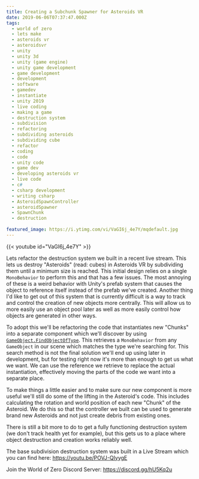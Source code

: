 ```yaml
---
title: Creating a Subchunk Spawner for Asteroids VR
date: 2019-06-06T07:37:47.000Z
tags:
  - world of zero
  - lets make
  - asteroids vr
  - asteroidsvr
  - unity
  - unity 3d
  - unity (game engine)
  - unity game development
  - game development
  - development
  - software
  - gamedev
  - instantiate
  - unity 2019
  - live coding
  - making a game
  - destruction system
  - subdivision
  - refactoring
  - subdividing asteroids
  - subdividing cube
  - refactor
  - coding
  - code
  - unity code
  - game dev
  - developing asteroids vr
  - live code
  - c#
  - csharp development
  - writing csharp
  - AsteroidSpawnController
  - asteroidSpawner
  - SpawnChunk
  - destruction
  
featured_image: https://i.ytimg.com/vi/VaGI6j_4e7Y/mqdefault.jpg
---
```


{{< youtube id="VaGI6j_4e7Y" >}}

Lets refactor the destruction system we built in a recent live stream. This lets us destroy "Asteroids" (read: cubes) in Asteroids VR by subdividing them until a minimum size is reached. This initial design relies on a single `MonoBehavior` to perform this and that has a few issues. The most annoying of these is a weird behavior with Unity's prefab system that causes the object to reference itself instead of the prefab we've created. Another thing I'd like to get out of this system that is currently difficult is a way to track and control the creation of new objects more centrally. This will allow us to more easily use an object pool later as well as more easily control how objects are generated in other ways.

To adopt this we'll be refactoring the code that instantiates new "Chunks" into a separate component which we'll discover by using [`GameObject.FindObjectOfType`](https://docs.unity3d.com/ScriptReference/Object.FindObjectsOfType.html). This retrieves a `MonoBehavior` from any `GameObject` in our scene which matches the type we're searching for. This search method is not the final solution we'll end up using later in development, but for testing right now it's more than enough to get us what we want. We can use the reference we retrieve to replace the actual instantiation, effectively moving the parts of the code we want into a separate place.

To make things a little easier and to make sure our new component is more useful we'll still do some of the lifting in the Asteroid's code. This includes calculating the rotation and world position of each new "Chunk" of the Asteroid. We do this so that the controller we built can be used to generate brand new Asteroids and not just create debris from existing ones.

There is still a bit more to do to get a fully functioning destruction system (we don't track health yet for example), but this gets us to a place where object destruction and creation works reliably well.

The base subdivision destruction system was built in a Live Stream which you can find here: https://youtu.be/POVJ-QIyygE

Join the World of Zero Discord Server: https://discord.gg/hU5Kq2u